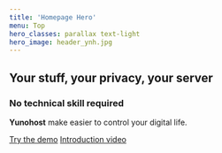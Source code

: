 ```yaml
---
title: 'Homepage Hero'
menu: Top
hero_classes: parallax text-light
hero_image: header_ynh.jpg
---
```


## Your stuff, your privacy, your server
### No technical skill required

**Yunohost** make easier to control your digital life.

[Try the demo](https://learn.getgrav.org?classes=btn,btn-primary,btn-lg&target=_blank)
[Introduction video](#intro?classes=btn,btn-secondary,btn-lg&target=_blank)






